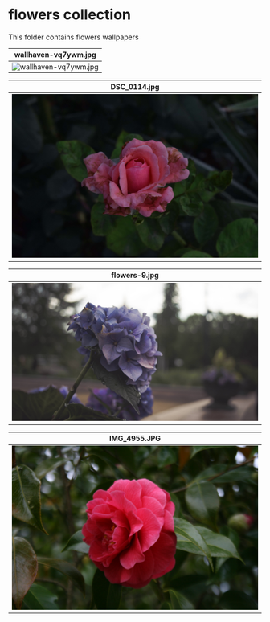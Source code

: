 # flowers collection

 This folder contains flowers wallpapers 

| **wallhaven-vq7ywm.jpg** | 
|------------------------------------------|
| ![ wallhaven-vq7ywm.jpg ](./wallhaven-vq7ywm.jpg) | 


| **DSC_0114.jpg** | 
|------------------------------------------|
| ![ DSC_0114.jpg ](./DSC_0114.jpg) | 


| **flowers-9.jpg** | 
|------------------------------------------|
| ![ flowers-9.jpg ](./flowers-9.jpg) | 


| **IMG_4955.JPG** | 
|------------------------------------------|
| ![ IMG_4955.JPG ](./IMG_4955.JPG) | 



